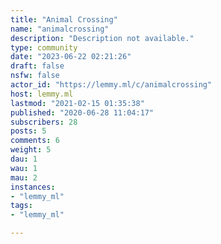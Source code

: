 ```yaml
---
title: "Animal Crossing" 
name: "animalcrossing"
description: "Description not available."
type: community
date: "2023-06-22 02:21:26"
draft: false
nsfw: false
actor_id: "https://lemmy.ml/c/animalcrossing"
host: lemmy.ml
lastmod: "2021-02-15 01:35:38"
published: "2020-06-28 11:04:17"
subscribers: 28
posts: 5
comments: 6
weight: 5
dau: 1
wau: 1
mau: 2
instances:
- "lemmy_ml"
tags: 
- "lemmy_ml"

---
```

